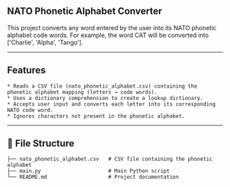 ## NATO Phonetic Alphabet Converter

This project converts any word entered by the user into its NATO phonetic alphabet code words. For example, the word CAT 
    will be converted into ['Charlie', 'Alpha', 'Tango'].

---

## Features
    
    * Reads a CSV file (nato_phonetic_alphabet.csv) containing the phonetic alphabet mapping (letters → code words).
    * Uses a dictionary comprehension to create a lookup dictionary.
    * Accepts user input and converts each letter into its corresponding NATO code word.
    * Ignores characters not present in the phonetic alphabet.

---

## 📂 File Structure

    ├── nato_phonetic_alphabet.csv   # CSV file containing the phonetic alphabet
    ├── main.py                      # Main Python script
    └── README.md                    # Project documentation